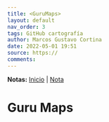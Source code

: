 ```yaml
---
title: <GuruMaps>
layout: default
nav_order: 3
tags: GitHub cartografía
author: Marcos Gustavo Cortina
date: 2022-05-01 19:51
source: https://
comments: 
---
```

**Notas:** 
[Inicio](500-Pagina_GitHub/marquein.github.io/index.md) | [Nota](nota.md)


# Guru Maps
